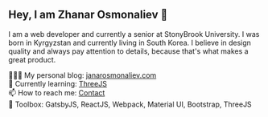 ## Hey, I am Zhanar Osmonaliev 👋

I am a web developer and currently a senior at StonyBrook University. I was born in Kyrgyzstan and currently living in South Korea. I believe in design quality and always pay attention to details, because that's what makes a great product.

👨🏻‍💻 My personal blog: [janarosmonaliev.com](https://janarosmonaliev.com)  
🌱 Currently learning: [ThreeJS](https://threejs.org)  
📫 How to reach me: [Contact](https://janarosmonaliev.com/contact)  
🚀 Toolbox: GatsbyJS, ReactJS, Webpack, Material UI, Bootstrap, ThreeJS
